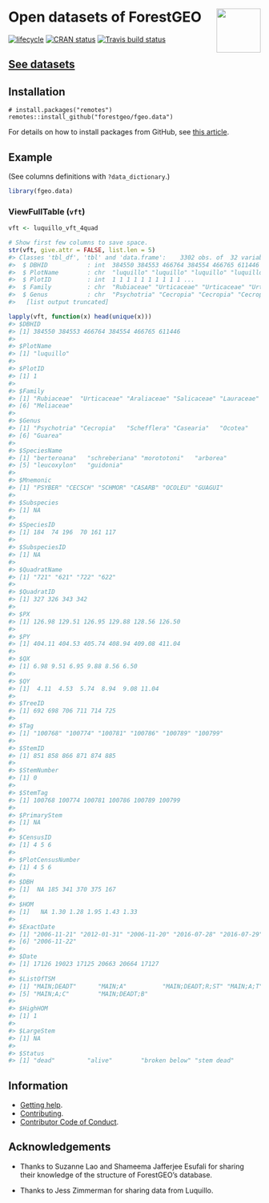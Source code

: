 
<!-- README.md is generated from README.Rmd. Please edit that file -->

# <img src="https://i.imgur.com/m8FNhQR.png" align="right" height=88 /> Open datasets of ForestGEO

[![lifecycle](https://img.shields.io/badge/lifecycle-experimental-orange.svg)](https://www.tidyverse.org/lifecycle/#experimental)
[![CRAN
status](https://www.r-pkg.org/badges/version/fgeo.data)](https://cran.r-project.org/package=fgeo.data)
[![Travis build
status](https://travis-ci.org/forestgeo/fgeo.data.svg?branch=master)](https://travis-ci.org/forestgeo/fgeo.data)

## [See datasets](https://forestgeo.github.io/fgeo.data/reference/index.html)

## Installation

    # install.packages("remotes")
    remotes::install_github("forestgeo/fgeo.data")

For details on how to install packages from GitHub, see [this
article](https://goo.gl/dQKEeg).

## Example

(See columns definitions with `?data_dictionary`.)

``` r
library(fgeo.data)
```

### ViewFullTable (`vft`)

``` r
vft <- luquillo_vft_4quad

# Show first few columns to save space.
str(vft, give.attr = FALSE, list.len = 5)
#> Classes 'tbl_df', 'tbl' and 'data.frame':    3302 obs. of  32 variables:
#>  $ DBHID           : int  384550 384553 466764 384554 466765 611446 384555 466766 611447 384556 ...
#>  $ PlotName        : chr  "luquillo" "luquillo" "luquillo" "luquillo" ...
#>  $ PlotID          : int  1 1 1 1 1 1 1 1 1 1 ...
#>  $ Family          : chr  "Rubiaceae" "Urticaceae" "Urticaceae" "Urticaceae" ...
#>  $ Genus           : chr  "Psychotria" "Cecropia" "Cecropia" "Cecropia" ...
#>   [list output truncated]

lapply(vft, function(x) head(unique(x)))
#> $DBHID
#> [1] 384550 384553 466764 384554 466765 611446
#> 
#> $PlotName
#> [1] "luquillo"
#> 
#> $PlotID
#> [1] 1
#> 
#> $Family
#> [1] "Rubiaceae"  "Urticaceae" "Araliaceae" "Salicaceae" "Lauraceae" 
#> [6] "Meliaceae" 
#> 
#> $Genus
#> [1] "Psychotria" "Cecropia"   "Schefflera" "Casearia"   "Ocotea"    
#> [6] "Guarea"    
#> 
#> $SpeciesName
#> [1] "berteroana"   "schreberiana" "morototoni"   "arborea"     
#> [5] "leucoxylon"   "guidonia"    
#> 
#> $Mnemonic
#> [1] "PSYBER" "CECSCH" "SCHMOR" "CASARB" "OCOLEU" "GUAGUI"
#> 
#> $Subspecies
#> [1] NA
#> 
#> $SpeciesID
#> [1] 184  74 196  70 161 117
#> 
#> $SubspeciesID
#> [1] NA
#> 
#> $QuadratName
#> [1] "721" "621" "722" "622"
#> 
#> $QuadratID
#> [1] 327 326 343 342
#> 
#> $PX
#> [1] 126.98 129.51 126.95 129.88 128.56 126.50
#> 
#> $PY
#> [1] 404.11 404.53 405.74 408.94 409.08 411.04
#> 
#> $QX
#> [1] 6.98 9.51 6.95 9.88 8.56 6.50
#> 
#> $QY
#> [1]  4.11  4.53  5.74  8.94  9.08 11.04
#> 
#> $TreeID
#> [1] 692 698 706 711 714 725
#> 
#> $Tag
#> [1] "100768" "100774" "100781" "100786" "100789" "100799"
#> 
#> $StemID
#> [1] 851 858 866 871 874 885
#> 
#> $StemNumber
#> [1] 0
#> 
#> $StemTag
#> [1] 100768 100774 100781 100786 100789 100799
#> 
#> $PrimaryStem
#> [1] NA
#> 
#> $CensusID
#> [1] 4 5 6
#> 
#> $PlotCensusNumber
#> [1] 4 5 6
#> 
#> $DBH
#> [1]  NA 185 341 370 375 167
#> 
#> $HOM
#> [1]   NA 1.30 1.28 1.95 1.43 1.33
#> 
#> $ExactDate
#> [1] "2006-11-21" "2012-01-31" "2006-11-20" "2016-07-28" "2016-07-29"
#> [6] "2006-11-22"
#> 
#> $Date
#> [1] 17126 19023 17125 20663 20664 17127
#> 
#> $ListOfTSM
#> [1] "MAIN;DEADT"      "MAIN;A"          "MAIN;DEADT;R;ST" "MAIN;A;T"       
#> [5] "MAIN;A;C"        "MAIN;DEADT;B"   
#> 
#> $HighHOM
#> [1] 1
#> 
#> $LargeStem
#> [1] NA
#> 
#> $Status
#> [1] "dead"         "alive"        "broken below" "stem dead"
```

## Information

  - [Getting help](SUPPORT.md).
  - [Contributing](CONTRIBUTING.md).
  - [Contributor Code of Conduct](CODE_OF_CONDUCT.md).

## Acknowledgements

  - Thanks to Suzanne Lao and Shameema Jafferjee Esufali for sharing
    their knowledge of the structure of ForestGEO’s database.

  - Thanks to Jess Zimmerman for sharing data from Luquillo.
